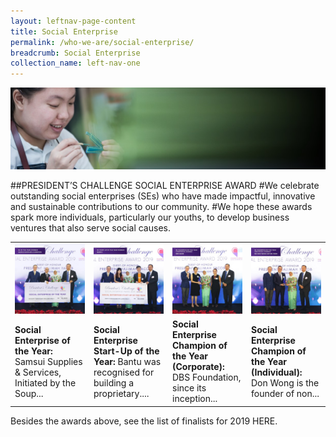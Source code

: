 ```yaml
---
layout: leftnav-page-content
title: Social Enterprise
permalink: /who-we-are/social-enterprise/
breadcrumb: Social Enterprise
collection_name: left-nav-one
---
```


![Presidents Challenge Social Enterprise Award Banner](/images/sea-banner_2.jpg "Presidents Challenge Social Enterprise Award Banner")

##PRESIDENT’S CHALLENGE SOCIAL ENTERPRISE AWARD
#We celebrate outstanding social enterprises (SEs) who have made impactful, innovative and sustainable contributions to our community.
#We hope these awards spark more individuals, particularly our youths, to develop business ventures that also serve social causes.</h2>

<!-- |**President’s Star Charity 2018**|**“Start Small Dream Big” project 2018**|**People's Association Community Service Project**|**Raffles Girls’ School’s fundraising booth**|
![Partner Story 1](/images/President-s-Star-Charity.jpg "Partner Story 1")|![Partner Story 2](/images/PCF-Eunos_2.jpg "Partner Story 2")|![Partner Story 3](/images/PA.jpg "Partner Story 3")|![Partner Story 4](/images/Partner-Story4.jpg "Partner Story 4")|
|President’s Star Charity by Mediacorp brings together star-power to raise funds for President’s Challenge ...|A small effort brings so much joy. All you need is some time to spare.|Don't hide your talent. Share it for a meaningful cause. Give freely, live fully.|Volunteerism is a good way for families to have fun and feel closer & children learn about compassion.|
-->

<table>
<!--  <tr>
     <td width="25%">
       <b>President’s Star Charity 2018</b>
     </td>
     <td width="25%">
       <b>“Start Small Dream Big” project 2018</b>
     </td>
     <td width="25%">
       <b>People's Association Community Service Project</b>
     </td>
     <td width="25%">
       <b>Raffles Girls’ School’s fundraising booth</b>
     </td>
  </tr>-->
  <tr>
     <td width="25%">
       <img src="../images/SE-of-the-Year_Samsui.jpg" alt="Samsui Supplies &amp; Services Pte Ltd" />
     </td>
     <td width="25%">
       <img src="../images/SE-Startup-of-the-Year_Bantu.jpg" alt="Bantu Pte Ltd" />
     </td>
     <td width="25%">
       <img src="../images/SE-Champion-of-the-Year-(Corporate)_DBS.jpg" alt="DBS/DBS Foundation" />
     </td>
     <td width="25%">
        <img src="../images/SE-Champion-of-the-Year-(Individual)_Mr-Don-Wong.jpg" alt="Don Wong" />
     </td>
  </tr>
  <tr>
     <td>
       <strong>Social Enterprise of the Year: </strong>Samsui Supplies &amp; Services, Initiated by the Soup...
     </td>
     <td>
       <strong>Social Enterprise Start-Up of the Year: </strong> Bantu was recognised for building a proprietary....
     </td>
     <td>
       <strong>Social Enterprise Champion of the Year (Corporate): </strong> DBS Foundation, since its inception...
     </td>
     <td>
        <strong>Social Enterprise Champion of the Year (Individual): </strong> Don Wong is the founder of non...
     </td>
  </tr>
</table>

Besides the awards above, see the list of finalists for 2019 HERE.
